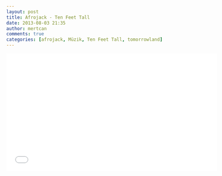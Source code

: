```yaml
---
layout: post
title: Afrojack - Ten Feet Tall
date: 2013-08-03 21:35
author: mertcan
comments: true
categories: [afrojack, Müzik, Ten Feet Tall, tomorrowland]
---
```

<iframe allowfullscreen="" frameborder="0" height="315" src="//www.youtube.com/embed/l57oA8PjaA4" width="560"></iframe>
